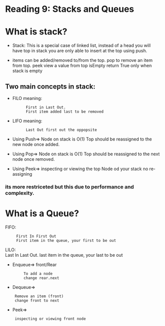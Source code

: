 # Reading 9: Stacks and Queues

# What is stack? 
*  Stack: This is a special case of linked list, instead of a head you will have top
in stack you are only able to insert at the top using push. 

* items can be added/removed to/from the top.
pop to remove an item from top.
peek view a value from top
isEmpty return True only when stack is empty

## Two main concepts in stack: 

* FILO meaning: 
               
            First in Last Out.
            First item added last to be removed

* LIFO meaning: 
            
            Last Out first out the oppopsite

* Using Push=> Node on stack is O(1)
	     Top should be reassigned to the new node once added.
* Using Pop=> Node on stack is O(1)
	    Top should be reassigned to the next node once removed.
* Using Peek=> inspecting or viewing the top Node od your stack
	     no re-assigning

### its more restriceted but this due to performance and complexity. 

# What is a Queue? 
FIFO: 
         
         First In First Out
         First item in the queue, your first to be out

LILO:   
        Last In Last Out. 
        last item in the queue, your last to be out

* Enqueue=> front/Rear
  
           To add a node 
           change rear.next 
* Dequeue=>
 
       Remove an item (front)  
	   change front to next
* Peek=> 
  
       inspecting or viewing front node



